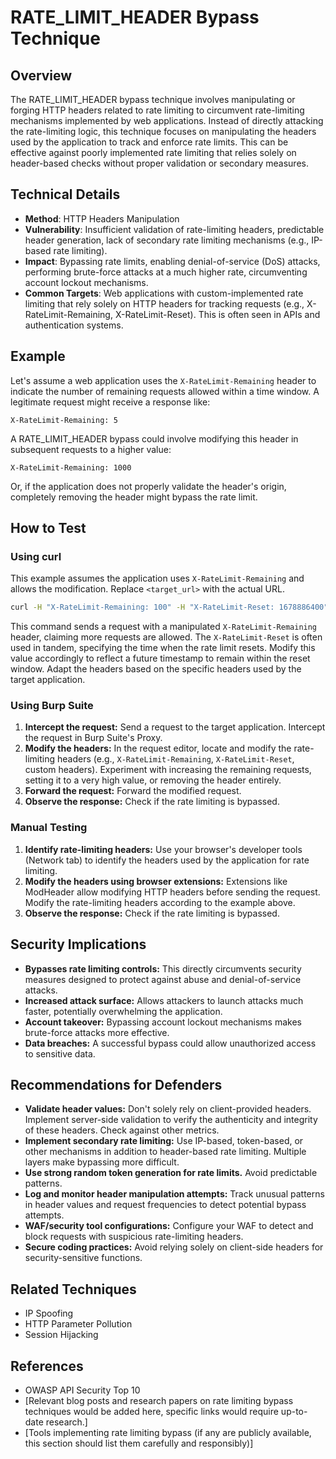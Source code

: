 # RATE_LIMIT_HEADER Bypass Technique

## Overview

The RATE_LIMIT_HEADER bypass technique involves manipulating or forging HTTP headers related to rate limiting to circumvent rate-limiting mechanisms implemented by web applications.  Instead of directly attacking the rate-limiting logic, this technique focuses on manipulating the headers used by the application to track and enforce rate limits.  This can be effective against poorly implemented rate limiting that relies solely on header-based checks without proper validation or secondary measures.

## Technical Details

- **Method**: HTTP Headers Manipulation
- **Vulnerability**: Insufficient validation of rate-limiting headers, predictable header generation, lack of secondary rate limiting mechanisms (e.g., IP-based rate limiting).
- **Impact**: Bypassing rate limits, enabling denial-of-service (DoS) attacks, performing brute-force attacks at a much higher rate, circumventing account lockout mechanisms.
- **Common Targets**: Web applications with custom-implemented rate limiting that rely solely on HTTP headers for tracking requests (e.g., X-RateLimit-Remaining, X-RateLimit-Reset).  This is often seen in APIs and authentication systems.


## Example

Let's assume a web application uses the `X-RateLimit-Remaining` header to indicate the number of remaining requests allowed within a time window.  A legitimate request might receive a response like:

```
X-RateLimit-Remaining: 5
```

A RATE_LIMIT_HEADER bypass could involve modifying this header in subsequent requests to a higher value:

```
X-RateLimit-Remaining: 1000
```

Or, if the application does not properly validate the header's origin, completely removing the header might bypass the rate limit.

## How to Test

### Using curl

This example assumes the application uses `X-RateLimit-Remaining` and allows the modification.  Replace `<target_url>` with the actual URL.

```bash
curl -H "X-RateLimit-Remaining: 100" -H "X-RateLimit-Reset: 1678886400" <target_url>
```

This command sends a request with a manipulated `X-RateLimit-Remaining` header, claiming more requests are allowed. The `X-RateLimit-Reset` is often used in tandem, specifying the time when the rate limit resets. Modify this value accordingly to reflect a future timestamp to remain within the reset window.  Adapt the headers based on the specific headers used by the target application.


### Using Burp Suite

1. **Intercept the request:**  Send a request to the target application. Intercept the request in Burp Suite's Proxy.
2. **Modify the headers:** In the request editor, locate and modify the rate-limiting headers (e.g., `X-RateLimit-Remaining`, `X-RateLimit-Reset`, custom headers).  Experiment with increasing the remaining requests, setting it to a very high value, or removing the header entirely.
3. **Forward the request:** Forward the modified request.
4. **Observe the response:** Check if the rate limiting is bypassed.

### Manual Testing

1. **Identify rate-limiting headers:** Use your browser's developer tools (Network tab) to identify the headers used by the application for rate limiting.
2. **Modify the headers using browser extensions:**  Extensions like ModHeader allow modifying HTTP headers before sending the request.  Modify the rate-limiting headers according to the example above.
3. **Observe the response:** Check if the rate limiting is bypassed.


## Security Implications

- **Bypasses rate limiting controls:**  This directly circumvents security measures designed to protect against abuse and denial-of-service attacks.
- **Increased attack surface:** Allows attackers to launch attacks much faster, potentially overwhelming the application.
- **Account takeover:** Bypassing account lockout mechanisms makes brute-force attacks more effective.
- **Data breaches:**  A successful bypass could allow unauthorized access to sensitive data.


## Recommendations for Defenders

- **Validate header values:**  Don't solely rely on client-provided headers. Implement server-side validation to verify the authenticity and integrity of these headers. Check against other metrics.
- **Implement secondary rate limiting:** Use IP-based, token-based, or other mechanisms in addition to header-based rate limiting.  Multiple layers make bypassing more difficult.
- **Use strong random token generation for rate limits.** Avoid predictable patterns.
- **Log and monitor header manipulation attempts:** Track unusual patterns in header values and request frequencies to detect potential bypass attempts.
- **WAF/security tool configurations:** Configure your WAF to detect and block requests with suspicious rate-limiting headers.
- **Secure coding practices:** Avoid relying solely on client-side headers for security-sensitive functions.

## Related Techniques

- IP Spoofing
- HTTP Parameter Pollution
- Session Hijacking


## References

- OWASP API Security Top 10
- [Relevant blog posts and research papers on rate limiting bypass techniques would be added here,  specific links would require up-to-date research.]
- [Tools implementing rate limiting bypass (if any are publicly available, this section should list them carefully and responsibly)]
